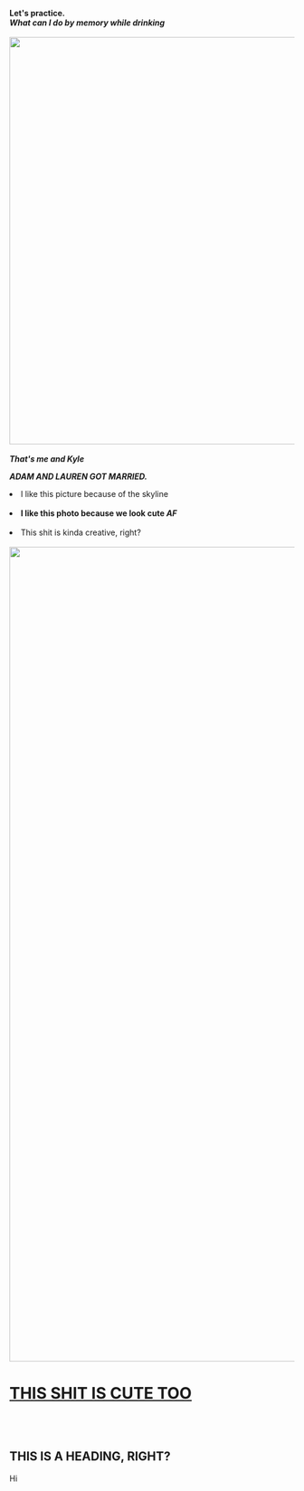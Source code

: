 <b>Let's practice.</b> <br>
<b><i>What can I do by memory while drinking</b></I><br><br>
<img src="https://scontent-ort2-2.xx.fbcdn.net/v/t1.0-9/73357311_10107759601892524_8135910648497307648_n.jpg?_nc_cat=105&ccb=2&_nc_sid=09cbfe&_nc_ohc=mw5TETnfH_oAX_CUqTm&_nc_ht=scontent-ort2-2.xx&oh=797af605473606c9753dadcb3c5c9c8b&oe=5FBFE390" width="720" height="720"><br><br>
<b><i>That's me and Kyle</b></i> <P>
  <b><I>ADAM AND LAUREN GOT MARRIED.</B></I><p><p>
  <li> I like this picture because of the skyline</li><br>
  <li><b>I like this photo because we look cute <i>AF</i></b></li><br>
  <li>This shit is kinda creative, right?</li><br>
<img src="https://scontent-ort2-2.xx.fbcdn.net/v/t1.0-9/123028995_10109115429468194_1074424504624193529_o.jpg?_nc_cat=107&ccb=2&_nc_sid=84a396&_nc_ohc=TO4XlhCE6lQAX_sBmmd&_nc_ht=scontent-ort2-2.xx&oh=77a82703620c47388d2281ebb0cc0077&oe=5FBFD951" height="1440" width="1800"><br>
  <h1><b><u>THIS SHIT IS CUTE TOO</B></U></h1><br><Br>
  <h2>THIS IS A HEADING, RIGHT?</h2><P>
Hi
